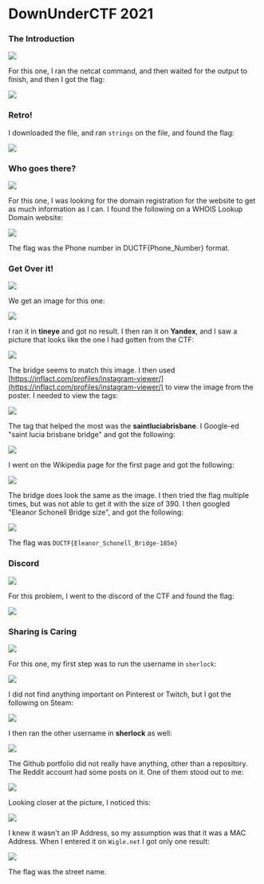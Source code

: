 # DownUnderCTF 2021

### The Introduction

![](../../.gitbook/assets/image%20%28243%29.png)

For this one, I ran the netcat command, and then waited for the output to finish, and then I got the flag:

![](../../.gitbook/assets/image%20%28226%29.png)

### Retro!

I downloaded the file, and ran `strings` on the file, and found the flag:

![](../../.gitbook/assets/image%20%28244%29.png)

### Who goes there?

![](../../.gitbook/assets/image%20%28250%29.png)

For this one, I was looking for the domain registration for the website to get as much information as I can. I found the following on a WHOIS Lookup Domain website:

![](../../.gitbook/assets/image%20%28265%29.png)

The flag was the Phone number in DUCTF{Phone\_Number} format.

### Get Over it!

![](../../.gitbook/assets/image%20%28224%29.png)

We get an image for this one:

![](../../.gitbook/assets/image%20%28260%29.png)

I ran it in **tineye** and got no result. I then ran it on **Yandex**, and I saw a picture that looks like the one I had gotten from the CTF:

![](../../.gitbook/assets/image%20%28274%29.png)

The bridge seems to match this image. I then used [https://inflact.com/profiles/instagram-viewer/](https://inflact.com/profiles/instagram-viewer/) to view the image from the poster. I needed to view the tags:

![](../../.gitbook/assets/image%20%28266%29.png)

The tag that helped the most was the **saintluciabrisbane**. I Google-ed "saint lucia brisbane bridge" and got the following:

![](../../.gitbook/assets/image%20%28248%29.png)

I went on the Wikipedia page for the first page and got the following:

![](../../.gitbook/assets/image%20%28252%29.png)

The bridge does look the same as the image. I then tried the flag multiple times, but was not able to get it with the size of 390. I then googled "Eleanor Schonell Bridge size", and got the following:

![](../../.gitbook/assets/image%20%28235%29.png)

The flag was `DUCTF{Eleanor_Schonell_Bridge-185m}`

### Discord

![](../../.gitbook/assets/image%20%28230%29.png)

For this problem, I went to the discord of the CTF and found the flag:

![](../../.gitbook/assets/image%20%28273%29.png)

### Sharing is Caring

![](../../.gitbook/assets/image%20%28257%29.png)

For this one, my first step was to run the username in `sherlock`:

![](../../.gitbook/assets/image%20%28246%29.png)

I did not find anything important on Pinterest or Twitch, but I got the following on Steam:

![](../../.gitbook/assets/image%20%28216%29.png)

I then ran the other username in **sherlock** as well:

![](../../.gitbook/assets/image%20%28272%29.png)

The Github portfolio did not really have anything, other than a repository. The Reddit account had some posts on it. One of them stood out to me:

![](../../.gitbook/assets/image%20%28225%29.png)

Looking closer at the picture, I noticed this:

![](../../.gitbook/assets/image%20%28218%29.png)

I knew it wasn't an IP Address, so my assumption was that it was a MAC Address. When I entered it on `Wigle.net` I got only one result:

![](../../.gitbook/assets/image%20%28258%29.png)

The flag was the street name.

